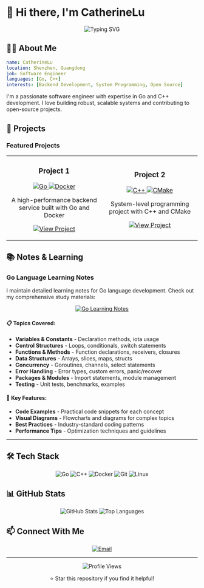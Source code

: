 # 👋 Hi there, I'm CatherineLu

<div align="center">
  <img src="https://readme-typing-svg.herokuapp.com?font=Fira+Code&weight=500&size=28&pause=1000&color=6366F1&center=true&vCenter=true&width=435&lines=Software+Engineer;Go+%7C+C%2B%2B+Developer;Open+Source+Enthusiast" alt="Typing SVG" />
</div>

## 🧑‍💻 About Me

```yaml
name: CatherineLu
location: Shenzhen, Guangdong
job: Software Engineer
languages: [Go, C++]
interests: [Backend Development, System Programming, Open Source]
```

I'm a passionate software engineer with expertise in Go and C++ development. I love building robust, scalable systems and contributing to open-source projects.

## 🚀 Projects

### Featured Projects

<table>
  <tr>
    <td width="50%">
      <h3 align="center">Project 1</h3>
      <p align="center">
        <a href="#" target="_blank">
          <img src="https://img.shields.io/badge/Go-00ADD8?style=for-the-badge&logo=go&logoColor=white" alt="Go" />
        </a>
        <a href="#" target="_blank">
          <img src="https://img.shields.io/badge/Docker-2496ED?style=for-the-badge&logo=docker&logoColor=white" alt="Docker" />
        </a>
      </p>
      <p align="center">
        A high-performance backend service built with Go and Docker
      </p>
      <p align="center">
        <a href="#" target="_blank">
          <img src="https://img.shields.io/badge/View_Project-FF6B6B?style=for-the-badge&logo=github&logoColor=white" alt="View Project" />
        </a>
      </p>
    </td>
    <td width="50%">
      <h3 align="center">Project 2</h3>
      <p align="center">
        <a href="#" target="_blank">
          <img src="https://img.shields.io/badge/C%2B%2B-00599C?style=for-the-badge&logo=c%2B%2B&logoColor=white" alt="C++" />
        </a>
        <a href="#" target="_blank">
          <img src="https://img.shields.io/badge/CMake-064F8C?style=for-the-badge&logo=cmake&logoColor=white" alt="CMake" />
        </a>
      </p>
      <p align="center">
        System-level programming project with C++ and CMake
      </p>
      <p align="center">
        <a href="#" target="_blank">
          <img src="https://img.shields.io/badge/View_Project-FF6B6B?style=for-the-badge&logo=github&logoColor=white" alt="View Project" />
        </a>
      </p>
    </td>
  </tr>
</table>

## 📚 Notes & Learning

### Go Language Learning Notes

I maintain detailed learning notes for Go language development. Check out my comprehensive study materials:

<div align="center">
  <a href="Notes/golang.md" target="_blank">
    <img src="https://img.shields.io/badge/📖_Go_Learning_Notes-00ADD8?style=for-the-badge&logo=go&logoColor=white" alt="Go Learning Notes" />
  </a>
</div>

#### 📋 Topics Covered:
- **Variables & Constants** - Declaration methods, iota usage
- **Control Structures** - Loops, conditionals, switch statements
- **Functions & Methods** - Function declarations, receivers, closures
- **Data Structures** - Arrays, slices, maps, structs
- **Concurrency** - Goroutines, channels, select statements
- **Error Handling** - Error types, custom errors, panic/recover
- **Packages & Modules** - Import statements, module management
- **Testing** - Unit tests, benchmarks, examples

#### 🎯 Key Features:
- **Code Examples** - Practical code snippets for each concept
- **Visual Diagrams** - Flowcharts and diagrams for complex topics
- **Best Practices** - Industry-standard coding patterns
- **Performance Tips** - Optimization techniques and guidelines

---

## 🛠️ Tech Stack

<div align="center">
  <img src="https://img.shields.io/badge/Go-00ADD8?style=for-the-badge&logo=go&logoColor=white" alt="Go" />
  <img src="https://img.shields.io/badge/C%2B%2B-00599C?style=for-the-badge&logo=c%2B%2B&logoColor=white" alt="C++" />
  <img src="https://img.shields.io/badge/Docker-2496ED?style=for-the-badge&logo=docker&logoColor=white" alt="Docker" />
  <img src="https://img.shields.io/badge/Git-F05032?style=for-the-badge&logo=git&logoColor=white" alt="Git" />
  <img src="https://img.shields.io/badge/Linux-FCC624?style=for-the-badge&logo=linux&logoColor=black" alt="Linux" />
</div>

## 📊 GitHub Stats

<div align="center">
  <img src="https://github-readme-stats.vercel.app/api?username=CatherineLu&show_icons=true&theme=radical" alt="GitHub Stats" />
  <img src="https://github-readme-stats.vercel.app/api/top-langs/?username=CatherineLu&layout=compact&theme=radical" alt="Top Languages" />
</div>

## 📫 Connect With Me

<div align="center">
  <a href="lbc0401@qq.com">
    <img src="https://img.shields.io/badge/Email-D14836?style=for-the-badge&logo=gmail&logoColor=white" alt="Email" />
  </a>
</div>

---

<div align="center">
  <img src="https://komarev.com/ghpvc/?username=CatherineLu&style=flat-square&color=blue" alt="Profile Views" />
  <p>⭐ Star this repository if you find it helpful!</p>
</div>
